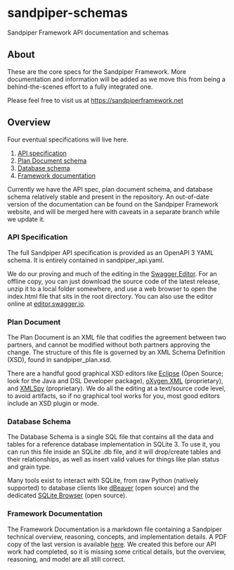 # sandpiper-schemas

Sandpiper Framework API documentation and schemas

## About

These are the core specs for the Sandpiper Framework. More documentation and information will be added as we move this from being a behind-the-scenes effort to a fully integrated one.

Please feel free to visit us at https://sandpiperframework.net

## Overview

Four eventual specifications will live here.

1. [API specification](#api-specification)
1. [Plan Document schema](#plan-document)
1. [Database schema](#database-schema)
1. [Framework documentation](#framework-documentation)

Currently we have the API spec, plan document schema, and database schema relatively stable and present in the repository. An out-of-date version of the documentation can be found on the Sandpiper Framework website, and will be merged here with caveats in a separate branch while we update it.

### API Specification

The full Sandpiper API specification is provided as an OpenAPI 3 YAML schema. It is entirely contained in sandpiper_api.yaml.

We do our proving and much of the editing in the [Swagger Editor](https://github.com/swagger-api/swagger-editor). For an offline copy, you can just download the source code of the latest release, unzip it to a local folder somewhere, and use a web browser to open the index.html file that sits in the root directory. You can also use the editor online at [editor.swagger.io](https://editor.swagger.io/).

### Plan Document

The Plan Document is an XML file that codifies the agreement between two partners, and cannot be modified without both partners approving the change. The structure of this file is governed by an XML Schema Definition (XSD), found in sandpiper_plan.xsd.

There are a handful good graphical XSD editors like [Eclipse](https://www.eclipse.org) (Open Source; look for the Java and DSL Developer package), [oXygen XML](https://www.oxygenxml.com) (proprietary), and [XMLSpy](https://www.altova.com/xmlspy-xml-editor) (proprietary). We do all the editing at a text/source code level, to avoid artifacts, so if no graphical tool works for you, most good editors include an XSD plugin or mode.

### Database Schema

The Database Schema is a single SQL file that contains all the data and tables for a reference database implementation in SQLite 3. To use it, you can run this file inside an SQLite .db file, and it will drop/create tables and their relationships, as well as insert valid values for things like plan status and grain type. 

Many tools exist to interact with SQLite, from raw Python (natively supported) to database clients like [dBeaver](https://dbeaver.io/) (open source) and the dedicated [SQLite Browser](https://sqlitebrowser.org/) (open source).

### Framework Documentation

The Framework Documentation is a markdown file containing a Sandpiper technical overview, reasoning, concepts, and implementation details. A PDF copy of the last version is available [here](https://sandpiperframework.net/wp-content/uploads/2021/04/Sandpiper_0.9.0.pdf). We created this before our API work had completed, so it is missing some critical details, but the overview, reasoning, and model are all still correct.
